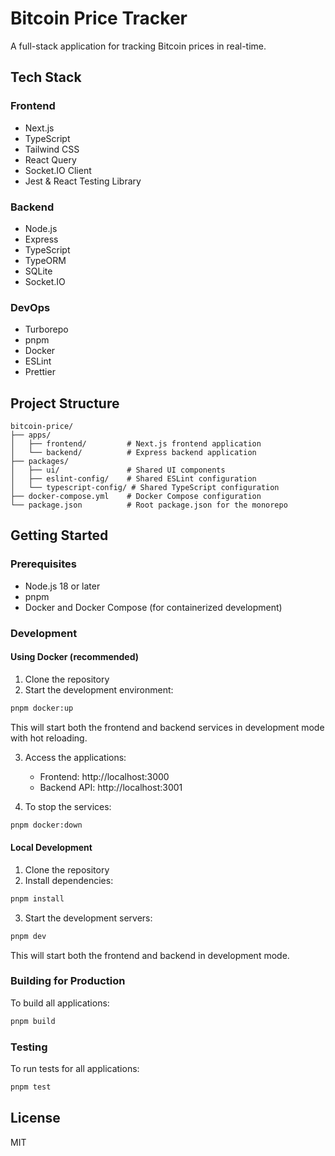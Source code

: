 # Bitcoin Price Tracker

A full-stack application for tracking Bitcoin prices in real-time.

## Tech Stack

### Frontend
- Next.js
- TypeScript
- Tailwind CSS
- React Query
- Socket.IO Client
- Jest & React Testing Library

### Backend
- Node.js
- Express
- TypeScript
- TypeORM
- SQLite
- Socket.IO

### DevOps
- Turborepo
- pnpm
- Docker
- ESLint
- Prettier

## Project Structure

```
bitcoin-price/
├── apps/
│   ├── frontend/         # Next.js frontend application
│   └── backend/          # Express backend application
├── packages/
│   ├── ui/               # Shared UI components
│   ├── eslint-config/    # Shared ESLint configuration
│   └── typescript-config/ # Shared TypeScript configuration
├── docker-compose.yml    # Docker Compose configuration
└── package.json          # Root package.json for the monorepo
```

## Getting Started

### Prerequisites

- Node.js 18 or later
- pnpm
- Docker and Docker Compose (for containerized development)

### Development

#### Using Docker (recommended)

1. Clone the repository
2. Start the development environment:

```bash
pnpm docker:up
```

This will start both the frontend and backend services in development mode with hot reloading.

3. Access the applications:
   - Frontend: http://localhost:3000
   - Backend API: http://localhost:3001

4. To stop the services:

```bash
pnpm docker:down
```

#### Local Development

1. Clone the repository
2. Install dependencies:

```bash
pnpm install
```

3. Start the development servers:

```bash
pnpm dev
```

This will start both the frontend and backend in development mode.

### Building for Production

To build all applications:

```bash
pnpm build
```

### Testing

To run tests for all applications:

```bash
pnpm test
```

## License

MIT 